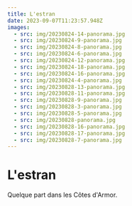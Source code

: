 ```yaml
---
title: L'estran
date: 2023-09-07T11:23:57.948Z
images:
  - src: img/20230824-14-panorama.jpg
  - src: img/20230824-9-panorama.jpg
  - src: img/20230824-8-panorama.jpg
  - src: img/20230824-6-panorama.jpg
  - src: img/20230824-12-panorama.jpg
  - src: img/20230824-18-panorama.jpg
  - src: img/20230824-16-panorama.jpg
  - src: img/20230824-4-panorama.jpg
  - src: img/20230828-13-panorama.jpg
  - src: img/20230828-11-panorama.jpg
  - src: img/20230828-9-panorama.jpg
  - src: img/20230828-3-panorama.jpg
  - src: img/20230828-5-panorama.jpg
  - src: img/20230828-panorama.jpg
  - src: img/20230828-16-panorama.jpg
  - src: img/20230828-17-panorama.jpg
  - src: img/20230828-7-panorama.jpg
---
```

# L'estran
Quelque part dans les Côtes d'Armor.
